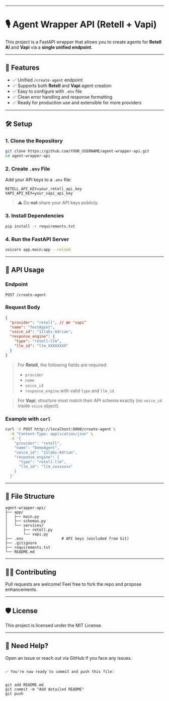 

---


# 🎙️ Agent Wrapper API (Retell + Vapi)

This project is a FastAPI wrapper that allows you to create agents for **Retell AI** and **Vapi** via a **single unified endpoint**.

---

## 🚀 Features

- ✅ Unified `/create-agent` endpoint
- ✅ Supports both **Retell** and **Vapi** agent creation
- ✅ Easy to configure with `.env` file
- ✅ Clean error handling and response formatting
- ✅ Ready for production use and extensible for more providers

---

## 🛠️ Setup

### 1. Clone the Repository

```bash
git clone https://github.com/YOUR_USERNAME/agent-wrapper-api.git
cd agent-wrapper-api
````

### 2. Create `.env` File

Add your API keys to a `.env` file:

```env
RETELL_API_KEY=your_retell_api_key
VAPI_API_KEY=your_vapi_api_key
```

> ⚠️ Do **not** share your API keys publicly.

### 3. Install Dependencies

```bash
pip install -r requirements.txt
```

### 4. Run the FastAPI Server

```bash
uvicorn app.main:app --reload
```

---

## 📡 API Usage

### Endpoint

```
POST /create-agent
```

### Request Body

```json
{
  "provider": "retell", // or "vapi"
  "name": "TestAgent",
  "voice_id": "11labs-Adrian",
  "response_engine": {
    "type": "retell-llm",
    "llm_id": "llm_XXXXXXXX"
  }
}
```

> For **Retell**, the following fields are required:
>
> * `provider`
> * `name`
> * `voice_id`
> * `response_engine` with valid `type` and `llm_id`

> For **Vapi**, structure must match their API schema exactly (no `voice_id` inside `voice` object).

### Example with `curl`

```bash
curl -X POST http://localhost:8000/create-agent \
  -H "Content-Type: application/json" \
  -d '{
    "provider": "retell",
    "name": "DemoAgent",
    "voice_id": "11labs-Adrian",
    "response_engine": {
      "type": "retell-llm",
      "llm_id": "llm_xxxxxxxx"
    }
  }'
```

---

## 🧾 File Structure

```
agent-wrapper-api/
├── app/
│   ├── main.py
│   ├── schemas.py
│   └── services/
│       ├── retell.py
│       └── vapi.py
├── .env                 # API keys (excluded from Git)
├── .gitignore
├── requirements.txt
└── README.md
```

---

## 👨‍💻 Contributing

Pull requests are welcome! Feel free to fork the repo and propose enhancements.

---

## 🛡️ License

This project is licensed under the MIT License.

---

## 💬 Need Help?

Open an issue or reach out via GitHub if you face any issues.

```

✅ You're now ready to commit and push this file:


git add README.md
git commit -m "Add detailed README"
git push
```

